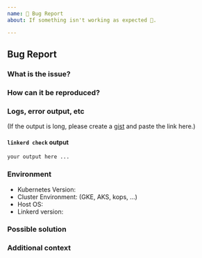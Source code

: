 ```yaml
---
name: 🐛 Bug Report
about: If something isn't working as expected 🤔.

---
```


## Bug Report

### What is the issue?

### How can it be reproduced?

### Logs, error output, etc

(If the output is long, please create a [gist](https://gist.github.com/) and
paste the link here.)

#### `linkerd check` output

```text
your output here ...
```

### Environment

- Kubernetes Version:
- Cluster Environment: (GKE, AKS, kops, ...)
- Host OS:
- Linkerd version:

### Possible solution

### Additional context

